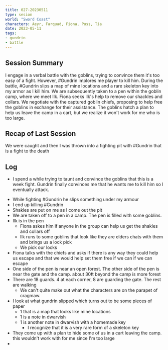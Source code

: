 ```yaml
---
title: 027-20230511
type: sesion
world: "Sword Coast"
characters: Aeyr, Farquad, Fiona, Puss, Tia
date: 2023-05-11
tags: 
- gundrin
- battle
---
```


## Session Summary

I engage in a verbal battle with the goblins, trying to convince them it's too easy of a fight. However, #Gundrin implores me player to kill him. During the battle, #Gundrin slips a map of mine locations and a rare skeleton key into my armor as I kill him. We are subsequently taken to a pen within the goblin camp, where we meet Ilk. Fiona seeks Ilk's help to remove our shackles and collars. We negotiate with the captured goblin chiefs, proposing to help free the goblins in exchange for their assistance. The goblins hatch a plan to help us leave the camp in a cart, but we realize it won't work for me who is too large.

## Recap of Last Session

We were caught and then I was thrown into a fighting pit with #Gundrin that is a fight to the death
## Log

* I spend a while trying to taunt and convince the goblins that this is a week fight. Gundrin finally convinces me that he wants me to kill him so I eventually attack.
- While fighting #Gundrin he slips something under my armour
- I end up killing #Gundrin 
- Shakles are put on me as I come out the pit
- We are taken off to a pen in a camp. The pen is filled with some goblins.
- Ilk is in the pen
	- Fiona askes him if anyone in the group can help us get the shakles and collars off
	- Ilk runs to some goblins that look like they are elders chats with them and brings us a lock pick
	- We pick our locks
- Fiona talks with the chiefs and asks if there is any way they could help us escape and that we would help set them free if we can if we can escape
- One side of the pen is near an open forest. The other side of the pen is near the gate and the camp. about 30ft beyond the camp is more forest
- There are 18 guards. 4 at each corner, 8 are guarding the gate. The rest are walking
	- We can't quite make out what the characters are on the parapet of cragmaw.
- I look at what gundrin slipped which turns out to be some pieces of paper
	- 1 that is a map that looks like mine locations 
	- 1 is a note in dwarvish
	- 1 is another note in dwarvish with a homemade key
		- I recognize that it is a very rare form of a skeleton key
- They come up with a plan to hide some of us in a cart leaving the camp. this wouldn't work with for me since I'm too large
- 

